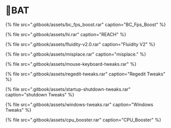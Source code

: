 # 📁BAT



{% file src=".gitbook/assets/bc\_fps\_boost.rar" caption="BC\_Fps\_Boost" %}

{% file src=".gitbook/assets/hi.rar" caption="REACH" %}

{% file src=".gitbook/assets/fluidity-v2.0.rar" caption="Fluidity V2" %}

{% file src=".gitbook/assets/misplace.rar" caption="misplace." %}

{% file src=".gitbook/assets/mouse-keyboard-tweaks.rar" %}

{% file src=".gitbook/assets/regedit-tweaks.rar" caption="Regedit Tweaks" %}

{% file src=".gitbook/assets/startup-shutdown-tweaks.rar" caption="shutdown Tweaks" %}

{% file src=".gitbook/assets/windows-tweaks.rar" caption="Windows Tweaks" %}

{% file src=".gitbook/assets/cpu\_booster.rar" caption="CPU\_Booster" %}

